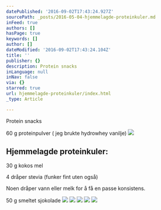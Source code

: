 ```yaml
---
datePublished: '2016-09-02T17:43:24.927Z'
sourcePath: _posts/2016-05-04-hjemmelagde-proteinkuler.md
inFeed: true
authors: []
hasPage: true
keywords: []
author: []
dateModified: '2016-09-02T17:43:24.104Z'
title: ''
publisher: {}
description: Protein snacks
inLanguage: null
inNav: false
via: {}
starred: true
url: hjemmelagde-proteinkuler/index.html
_type: Article

---
```

Protein snacks

60 g proteinpulver ( jeg brukte hydrowhey vanilje)
![](https://s3-us-west-2.amazonaws.com/the-grid-img/p/5e81c9716a922703e40343a75d6a219baab70db7.jpg)

## Hjemmelagde proteinkuler:

30 g kokos mel

4 dråper stevia (funker fint uten også)

Noen dråper vann eller melk for å få en passe konsistens.

50 g smeltet sjokolade
![](https://s3-us-west-2.amazonaws.com/the-grid-img/p/4cb0adc4643abbe1424310efbadba2ce92473256.jpg)
![](https://s3-us-west-2.amazonaws.com/the-grid-img/p/f4b582d5b16cb33d8f6ffdbf191a26dab9ad6507.jpg)
![](https://the-grid-user-content.s3-us-west-2.amazonaws.com/e62fa699-1c95-4266-88b8-0f9eabcd504a.jpg)
![](https://s3-us-west-2.amazonaws.com/the-grid-img/p/3928b4c7863f076635b8ad5092dffdb31cdb4fda.jpg)
![](https://s3-us-west-2.amazonaws.com/the-grid-img/p/7749cbd811a8ddbd8d6f91ec3c2bd56fe0710d7d.jpg)